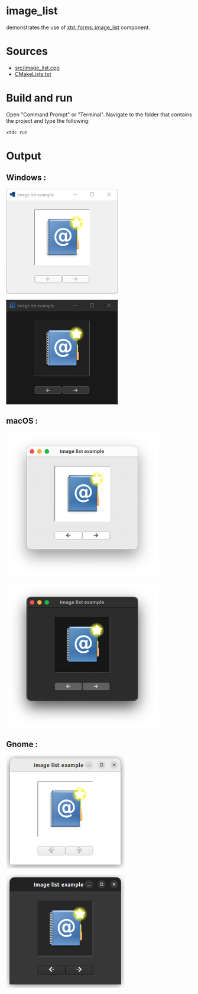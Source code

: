 # image_list

demonstrates the use of [xtd::forms::image_list](https://codedocs.xyz/gammasoft71/xtd/classxtd_1_1forms_1_1image__list.html) component.

# Sources

* [src/image_list.cpp](src/image_list.cpp)
* [CMakeLists.txt](CMakeLists.txt)

# Build and run

Open "Command Prompt" or "Terminal". Navigate to the folder that contains the project and type the following:

```shell
xtdc run
```

# Output

## Windows :

![Screenshot](../../../../docs/pictures/examples/image_list_w.png)

![Screenshot](../../../../docs/pictures/examples/image_list_wd.png)

## macOS :

![Screenshot](../../../../docs/pictures/examples/image_list_m.png)

![Screenshot](../../../../docs/pictures/examples/image_list_md.png)

## Gnome :

![Screenshot](../../../../docs/pictures/examples/image_list_g.png)

![Screenshot](../../../../docs/pictures/examples/image_list_gd.png)

